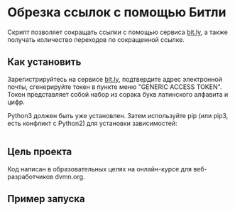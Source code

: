 # Обрезка ссылок с помощью Битли

Скрипт позволяет сокращать ссылки с помощью сервиса <a href="https://bit.ly/">bit.ly</a>, а также получать количество переходов по сокращенной ссылке.

## Как установить

Зарегистрируйтесь на сервисе <a href="https://bit.ly/">bit.ly</a>, подтвердите адрес электронной почты, сгенерируйте токен в пункте меню "GENERIC ACCESS TOKEN". Токен представляет собой набор из сорака букв латинского алфавита и цифр.

Python3 должен быть уже установлен. Затем используйте pip (или pip3, есть конфликт с Python2) для установки зависимостей:

```pip install -r requirements.txt
```

## Цель проекта

Код написан в образовательных целях на онлайн-курсе для веб-разработчиков dvmn.org.

## Пример запуска

```python.exe main.py https://www.python.org/downloads/
```

```python.exe main.py https://bit.ly/2OSoI5r
```